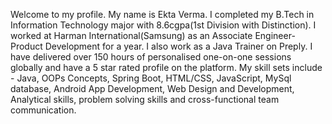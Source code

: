 Welcome to my profile. My name is Ekta Verma. I completed my B.Tech in Information Technology major with 8.6cgpa(1st Division with Distinction). I worked at Harman International(Samsung) as an Associate Engineer-Product Development for a year. I also work as a Java Trainer on Preply. I have delivered over 150 hours of personalised one-on-one sessions globally and have a 5 star rated profile on the platform. My skill sets include - Java, OOPs Concepts, Spring Boot, HTML/CSS, JavaScript, MySql database, Android App Development, Web Design and Development, Analytical skills, problem solving skills and cross-functional team communication.
